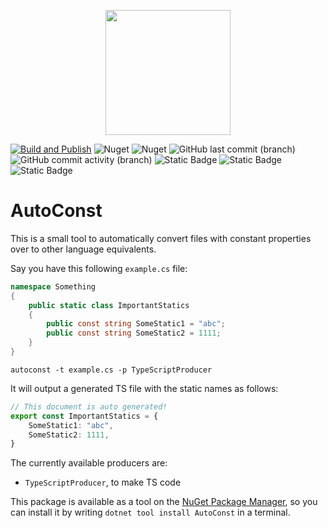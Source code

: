 <p align="center">
    <img src="https://github.com/user-attachments/assets/76e8dfc8-cfce-4c97-b280-6b4a681a478d" width="200" height="200" />
</p>

[![Build and Publish](https://github.com/kris701/AutoConst/actions/workflows/dotnet-desktop.yml/badge.svg)](https://github.com/kris701/AutoConst/actions/workflows/dotnet-desktop.yml)
![Nuget](https://img.shields.io/nuget/v/AutoConst)
![Nuget](https://img.shields.io/nuget/dt/AutoConst)
![GitHub last commit (branch)](https://img.shields.io/github/last-commit/kris701/AutoConst/main)
![GitHub commit activity (branch)](https://img.shields.io/github/commit-activity/m/kris701/AutoConst)
![Static Badge](https://img.shields.io/badge/Platform-Windows-blue)
![Static Badge](https://img.shields.io/badge/Platform-Linux-blue)
![Static Badge](https://img.shields.io/badge/Framework-dotnet--9.0-green)

# AutoConst

This is a small tool to automatically convert files with constant properties over to other language equivalents.

Say you have this following `example.cs` file:
```csharp
namespace Something
{
	public static class ImportantStatics
	{
		public const string SomeStatic1 = "abc";
		public const string SomeStatic2 = 1111;
	}
}

```

`autoconst -t example.cs -p TypeScriptProducer`

It will output a generated TS file with the static names as follows:
```ts
// This document is auto generated!
export const ImportantStatics = {
	SomeStatic1: "abc",
	SomeStatic2: 1111,
}
```

The currently available producers are:
* `TypeScriptProducer`, to make TS code


This package is available as a tool on the [NuGet Package Manager](https://www.nuget.org/packages/AutoConst/), so you can install it by writing `dotnet tool install AutoConst` in a terminal.